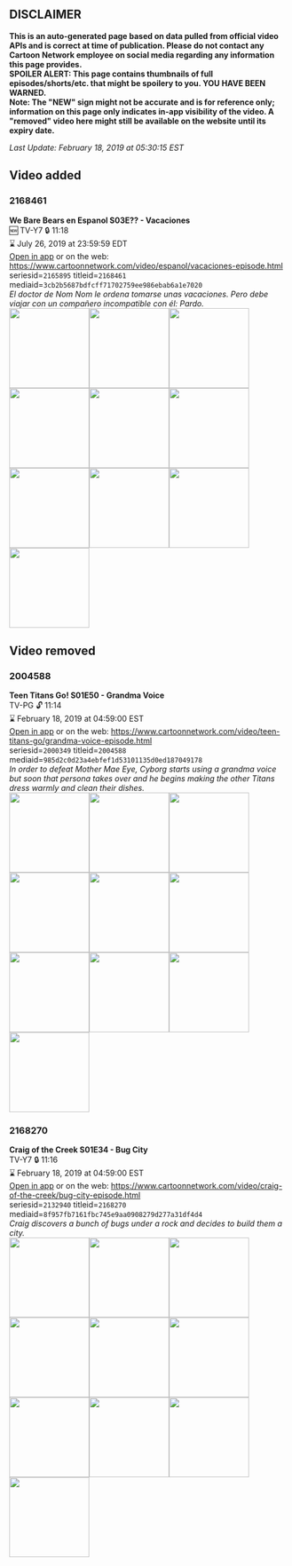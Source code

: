 ## DISCLAIMER
**This is an auto-generated page based on data pulled from official video APIs and is correct at time of publication. Please do not contact any Cartoon Network employee on social media regarding any information this page provides.**  
**SPOILER ALERT: This page contains thumbnails of full episodes/shorts/etc. that might be spoilery to you. YOU HAVE BEEN WARNED.**  
**Note: The "NEW" sign might not be accurate and is for reference only; information on this page only indicates in-app visibility of the video. A "removed" video here might still be available on the website until its expiry date.**  

_Last Update: February 18, 2019 at 05:30:15 EST_
## Video added
### 2168461
**We Bare Bears en Espanol S03E?? - Vacaciones**  
🆕 TV-Y7 🔒 11:18  
⌛ July 26, 2019 at 23:59:59 EDT  
[Open in app](https://tinyurl.com/y4o5lfvt) or on the web: https://www.cartoonnetwork.com/video/espanol/vacaciones-episode.html  
seriesid=`2165895` titleid=`2168461` mediaid=`3cb2b5687bdfcff71702759ee986ebab6a1e7020`  
_El doctor de Nom Nom le ordena tomarse unas vacaciones. Pero debe viajar con un compañero incompatible con él: Pardo._  
<a href="https://s3.amazonaws.com/cartoonorchestrator/2168461_001_1280x720.jpg"><img src="https://s3.amazonaws.com/cartoonorchestrator/2168461_001_640x360.jpg" height="144px" /></a><a href="https://s3.amazonaws.com/cartoonorchestrator/2168461_002_1280x720.jpg"><img src="https://s3.amazonaws.com/cartoonorchestrator/2168461_002_640x360.jpg" height="144px" /></a><a href="https://s3.amazonaws.com/cartoonorchestrator/2168461_003_1280x720.jpg"><img src="https://s3.amazonaws.com/cartoonorchestrator/2168461_003_640x360.jpg" height="144px" /></a><a href="https://s3.amazonaws.com/cartoonorchestrator/2168461_004_1280x720.jpg"><img src="https://s3.amazonaws.com/cartoonorchestrator/2168461_004_640x360.jpg" height="144px" /></a><a href="https://s3.amazonaws.com/cartoonorchestrator/2168461_005_1280x720.jpg"><img src="https://s3.amazonaws.com/cartoonorchestrator/2168461_005_640x360.jpg" height="144px" /></a><a href="https://s3.amazonaws.com/cartoonorchestrator/2168461_006_1280x720.jpg"><img src="https://s3.amazonaws.com/cartoonorchestrator/2168461_006_640x360.jpg" height="144px" /></a><a href="https://s3.amazonaws.com/cartoonorchestrator/2168461_007_1280x720.jpg"><img src="https://s3.amazonaws.com/cartoonorchestrator/2168461_007_640x360.jpg" height="144px" /></a><a href="https://s3.amazonaws.com/cartoonorchestrator/2168461_008_1280x720.jpg"><img src="https://s3.amazonaws.com/cartoonorchestrator/2168461_008_640x360.jpg" height="144px" /></a><a href="https://s3.amazonaws.com/cartoonorchestrator/2168461_009_1280x720.jpg"><img src="https://s3.amazonaws.com/cartoonorchestrator/2168461_009_640x360.jpg" height="144px" /></a><a href="https://s3.amazonaws.com/cartoonorchestrator/2168461_010_1280x720.jpg"><img src="https://s3.amazonaws.com/cartoonorchestrator/2168461_010_640x360.jpg" height="144px" /></a>
## Video removed
### 2004588
**Teen Titans Go! S01E50 - Grandma Voice**  
TV-PG 🔓 11:14  
⌛ February 18, 2019 at 04:59:00 EST  
[Open in app](https://tinyurl.com/yxla8usx) or on the web: https://www.cartoonnetwork.com/video/teen-titans-go/grandma-voice-episode.html  
seriesid=`2000349` titleid=`2004588` mediaid=`985d2c0d23a4ebfef1d53101135d0ed187049178`  
_In order to defeat Mother Mae Eye, Cyborg starts using a grandma voice but soon that persona takes over and he begins making the other Titans dress warmly and clean their dishes._  
<a href="https://s3.amazonaws.com/cartoonorchestrator/2004588_001_1280x720.jpg"><img src="https://s3.amazonaws.com/cartoonorchestrator/2004588_001_640x360.jpg" height="144px" /></a><a href="https://s3.amazonaws.com/cartoonorchestrator/2004588_002_1280x720.jpg"><img src="https://s3.amazonaws.com/cartoonorchestrator/2004588_002_640x360.jpg" height="144px" /></a><a href="https://s3.amazonaws.com/cartoonorchestrator/2004588_003_1280x720.jpg"><img src="https://s3.amazonaws.com/cartoonorchestrator/2004588_003_640x360.jpg" height="144px" /></a><a href="https://s3.amazonaws.com/cartoonorchestrator/2004588_004_1280x720.jpg"><img src="https://s3.amazonaws.com/cartoonorchestrator/2004588_004_640x360.jpg" height="144px" /></a><a href="https://s3.amazonaws.com/cartoonorchestrator/2004588_005_1280x720.jpg"><img src="https://s3.amazonaws.com/cartoonorchestrator/2004588_005_640x360.jpg" height="144px" /></a><a href="https://s3.amazonaws.com/cartoonorchestrator/2004588_006_1280x720.jpg"><img src="https://s3.amazonaws.com/cartoonorchestrator/2004588_006_640x360.jpg" height="144px" /></a><a href="https://s3.amazonaws.com/cartoonorchestrator/2004588_007_1280x720.jpg"><img src="https://s3.amazonaws.com/cartoonorchestrator/2004588_007_640x360.jpg" height="144px" /></a><a href="https://s3.amazonaws.com/cartoonorchestrator/2004588_008_1280x720.jpg"><img src="https://s3.amazonaws.com/cartoonorchestrator/2004588_008_640x360.jpg" height="144px" /></a><a href="https://s3.amazonaws.com/cartoonorchestrator/2004588_009_1280x720.jpg"><img src="https://s3.amazonaws.com/cartoonorchestrator/2004588_009_640x360.jpg" height="144px" /></a><a href="https://s3.amazonaws.com/cartoonorchestrator/2004588_010_1280x720.jpg"><img src="https://s3.amazonaws.com/cartoonorchestrator/2004588_010_640x360.jpg" height="144px" /></a>
### 2168270
**Craig of the Creek S01E34 - Bug City**  
TV-Y7 🔒 11:16  
⌛ February 18, 2019 at 04:59:00 EST  
[Open in app](https://tinyurl.com/ydx3fcnp) or on the web: https://www.cartoonnetwork.com/video/craig-of-the-creek/bug-city-episode.html  
seriesid=`2132940` titleid=`2168270` mediaid=`8f957fb7161fbc745e9aa0908279d277a31df4d4`  
_Craig discovers a bunch of bugs under a rock and decides to build them a city._  
<a href="https://s3.amazonaws.com/cartoonorchestrator/2168270_001_1280x720.jpg"><img src="https://s3.amazonaws.com/cartoonorchestrator/2168270_001_640x360.jpg" height="144px" /></a><a href="https://s3.amazonaws.com/cartoonorchestrator/2168270_002_1280x720.jpg"><img src="https://s3.amazonaws.com/cartoonorchestrator/2168270_002_640x360.jpg" height="144px" /></a><a href="https://s3.amazonaws.com/cartoonorchestrator/2168270_003_1280x720.jpg"><img src="https://s3.amazonaws.com/cartoonorchestrator/2168270_003_640x360.jpg" height="144px" /></a><a href="https://s3.amazonaws.com/cartoonorchestrator/2168270_004_1280x720.jpg"><img src="https://s3.amazonaws.com/cartoonorchestrator/2168270_004_640x360.jpg" height="144px" /></a><a href="https://s3.amazonaws.com/cartoonorchestrator/2168270_005_1280x720.jpg"><img src="https://s3.amazonaws.com/cartoonorchestrator/2168270_005_640x360.jpg" height="144px" /></a><a href="https://s3.amazonaws.com/cartoonorchestrator/2168270_006_1280x720.jpg"><img src="https://s3.amazonaws.com/cartoonorchestrator/2168270_006_640x360.jpg" height="144px" /></a><a href="https://s3.amazonaws.com/cartoonorchestrator/2168270_007_1280x720.jpg"><img src="https://s3.amazonaws.com/cartoonorchestrator/2168270_007_640x360.jpg" height="144px" /></a><a href="https://s3.amazonaws.com/cartoonorchestrator/2168270_008_1280x720.jpg"><img src="https://s3.amazonaws.com/cartoonorchestrator/2168270_008_640x360.jpg" height="144px" /></a><a href="https://s3.amazonaws.com/cartoonorchestrator/2168270_009_1280x720.jpg"><img src="https://s3.amazonaws.com/cartoonorchestrator/2168270_009_640x360.jpg" height="144px" /></a><a href="https://s3.amazonaws.com/cartoonorchestrator/2168270_010_1280x720.jpg"><img src="https://s3.amazonaws.com/cartoonorchestrator/2168270_010_640x360.jpg" height="144px" /></a>
